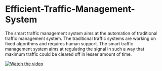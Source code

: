 # Efficient-Traffic-Management-System

The smart traffic management system aims at the automation of traditional
traffic management system. The traditional traffic systems are working on
fixed algorithms and requires human support. The smart traffic
management system aims at regulating the signal in such a way that
maximum traffic could be cleared off in lesser amount of time.

[![Watch the video](https://raw.github.com/GabLeRoux/WebMole/master/ressources/WebMole_Youtube_Video.png)](https://drive.google.com/open?id=1-aWyijbqRYncNO_3xQlBvF3v0TFgkVtT)
